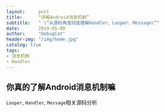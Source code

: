 ```yaml
---
layout:     post
title:      “详解Android消息机制”
subtitle:   " \”从源码角度彻底理解Handler、Looper、Message\”"
date:       2019-05-09
author:     "DebugCat"
header-img: "/img/home.jpg"
catalog: true
tags:
- 消息机制
- Handler
---
```


## 你真的了解Android消息机制嘛

`Looper`, `Handler`, `Message`相关源码分析